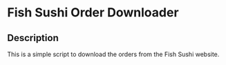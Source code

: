 # Fish Sushi Order Downloader

## Description

This is a simple script to download the orders from the Fish Sushi website.

